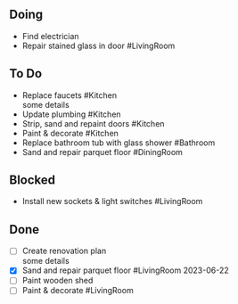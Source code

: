 ## Doing
- Find electrician  
- Repair stained glass in door #LivingRoom  

## To Do
- Replace faucets #Kitchen  
  some details
- Update plumbing #Kitchen  
- Strip, sand and repaint doors #Kitchen  
- Paint & decorate #Kitchen  
- Replace bathroom tub with glass shower #Bathroom  
- Sand and repair parquet floor #DiningRoom  

## Blocked
- Install new sockets & light switches #LivingRoom  

## Done
- [ ] Create renovation plan  
  some details
- [x] Sand and repair parquet floor #LivingRoom 2023-06-22  
- [ ] Paint wooden shed  
- [ ] Paint & decorate #LivingRoom  